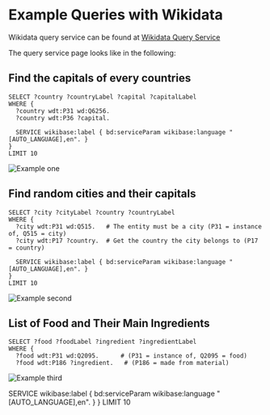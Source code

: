 # Example Queries with Wikidata

Wikidata query service can be found at <a href="https://query.wikidata.org/">Wikidata Query Service</a>

 The query service page looks like in the following:
 

## Find the capitals of every countries

```sparql
SELECT ?country ?countryLabel ?capital ?capitalLabel 
WHERE {
  ?country wdt:P31 wd:Q6256.
  ?country wdt:P36 ?capital.
  
  SERVICE wikibase:label { bd:serviceParam wikibase:language "[AUTO_LANGUAGE],en". }
}
LIMIT 10

```

![Example one](assests/images/exp1.png)


## Find random cities and their capitals

```sparql
SELECT ?city ?cityLabel ?country ?countryLabel
WHERE {
  ?city wdt:P31 wd:Q515.   # The entity must be a city (P31 = instance of, Q515 = city)
  ?city wdt:P17 ?country.  # Get the country the city belongs to (P17 = country)
  
  SERVICE wikibase:label { bd:serviceParam wikibase:language "[AUTO_LANGUAGE],en". }
}
LIMIT 10
 ```

![Example second](assests/images/exp2.png)

## List of Food and Their Main Ingredients

```sparql
SELECT ?food ?foodLabel ?ingredient ?ingredientLabel
WHERE {
  ?food wdt:P31 wd:Q2095.      # (P31 = instance of, Q2095 = food)
  ?food wdt:P186 ?ingredient.   # (P186 = made from material)
```


![Example third](assests/images/exp3.png)

  SERVICE wikibase:label { bd:serviceParam wikibase:language "[AUTO_LANGUAGE],en". }
}
LIMIT 10
```
